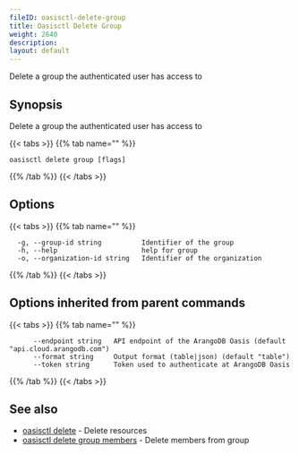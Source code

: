 ```yaml
---
fileID: oasisctl-delete-group
title: Oasisctl Delete Group
weight: 2640
description: 
layout: default
---
```

Delete a group the authenticated user has access to

## Synopsis

Delete a group the authenticated user has access to

{{< tabs >}}
{{% tab name="" %}}
```
oasisctl delete group [flags]
```
{{% /tab %}}
{{< /tabs >}}

## Options

{{< tabs >}}
{{% tab name="" %}}
```
  -g, --group-id string          Identifier of the group
  -h, --help                     help for group
  -o, --organization-id string   Identifier of the organization
```
{{% /tab %}}
{{< /tabs >}}

## Options inherited from parent commands

{{< tabs >}}
{{% tab name="" %}}
```
      --endpoint string   API endpoint of the ArangoDB Oasis (default "api.cloud.arangodb.com")
      --format string     Output format (table|json) (default "table")
      --token string      Token used to authenticate at ArangoDB Oasis
```
{{% /tab %}}
{{< /tabs >}}

## See also

* [oasisctl delete]()	 - Delete resources
* [oasisctl delete group members](oasisctl-delete-group-members)	 - Delete members from group

